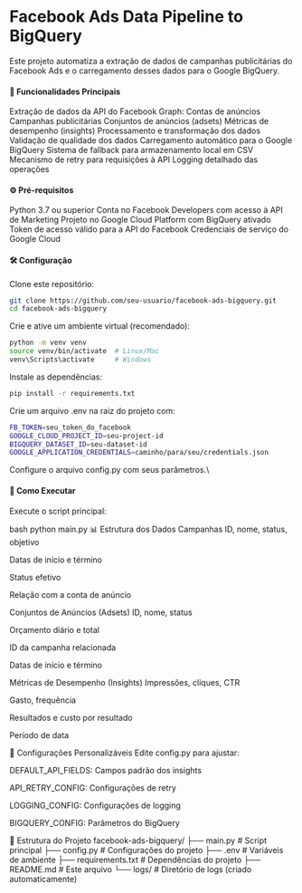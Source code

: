 # Facebook Ads Data Pipeline to BigQuery
Este projeto automatiza a extração de dados de campanhas publicitárias do Facebook Ads e o carregamento desses dados para o Google BigQuery.

#### 📌 Funcionalidades Principais
Extração de dados da API do Facebook Graph:
Contas de anúncios
Campanhas publicitárias
Conjuntos de anúncios (adsets)
Métricas de desempenho (insights)
Processamento e transformação dos dados
Validação de qualidade dos dados
Carregamento automático para o Google BigQuery
Sistema de fallback para armazenamento local em CSV
Mecanismo de retry para requisições à API
Logging detalhado das operações

#### ⚙️ Pré-requisitos
Python 3.7 ou superior
Conta no Facebook Developers com acesso à API de Marketing
Projeto no Google Cloud Platform com BigQuery ativado
Token de acesso válido para a API do Facebook
Credenciais de serviço do Google Cloud

#### 🛠️ Configuração
Clone este repositório:

```bash
git clone https://github.com/seu-usuario/facebook-ads-bigquery.git
cd facebook-ads-bigquery
```
Crie e ative um ambiente virtual (recomendado):

```bash
python -m venv venv
source venv/bin/activate  # Linux/Mac
venv\Scripts\activate     # Windows
```
Instale as dependências:

```bash
pip install -r requirements.txt
```
Crie um arquivo .env na raiz do projeto com:

```bash
FB_TOKEN=seu_token_do_facebook
GOOGLE_CLOUD_PROJECT_ID=seu-project-id
BIGQUERY_DATASET_ID=seu-dataset-id
GOOGLE_APPLICATION_CREDENTIALS=caminho/para/seu/credentials.json
```
Configure o arquivo config.py com seus parâmetros.\


#### 🚀 Como Executar
Execute o script principal:

bash
python main.py
📊 Estrutura dos Dados
Campanhas
ID, nome, status, objetivo

Datas de início e término

Status efetivo

Relação com a conta de anúncio

Conjuntos de Anúncios (Adsets)
ID, nome, status

Orçamento diário e total

ID da campanha relacionada

Datas de início e término

Métricas de Desempenho (Insights)
Impressões, cliques, CTR

Gasto, frequência

Resultados e custo por resultado

Período de data

🔧 Configurações Personalizáveis
Edite config.py para ajustar:

DEFAULT_API_FIELDS: Campos padrão dos insights

API_RETRY_CONFIG: Configurações de retry

LOGGING_CONFIG: Configurações de logging

BIGQUERY_CONFIG: Parâmetros do BigQuery

📂 Estrutura do Projeto
facebook-ads-bigquery/
├── main.py                # Script principal
├── config.py              # Configurações do projeto
├── .env                   # Variáveis de ambiente
├── requirements.txt       # Dependências do projeto
├── README.md              # Este arquivo
└── logs/                  # Diretório de logs (criado automaticamente)
